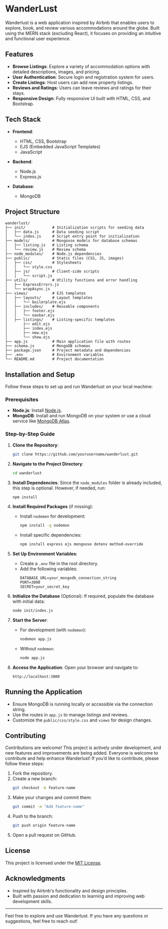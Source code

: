# WanderLust

Wanderlust is a web application inspired by Airbnb that enables users to explore, book, and review various accommodations around the globe. Built using the MERN stack (excluding React), it focuses on providing an intuitive and functional user experience.

## Features

- **Browse Listings**: Explore a variety of accommodation options with detailed descriptions, images, and pricing.
- **User Authentication**: Secure login and registration system for users.
- **Create Listings**: Host users can add new property listings.
- **Reviews and Ratings**: Users can leave reviews and ratings for their stays.
- **Responsive Design**: Fully responsive UI built with HTML, CSS, and Bootstrap.

## Tech Stack

- **Frontend**:
  - HTML, CSS, Bootstrap
  - EJS (Embedded JavaScript Templates)
  - JavaScript

- **Backend**:
  - Node.js
  - Express.js

- **Database**:
  - MongoDB

## Project Structure

```plaintext
wanderlust/
├── init/            # Initialization scripts for seeding data
│   ├── data.js      # Data seeding script
│   └── index.js     # Script entry point for initialization
├── models/          # Mongoose models for database schemas
│   ├── listing.js   # Listing schema
│   └── review.js    # Review schema
├── node_modules/    # Node.js dependencies
├── public/          # Static files (CSS, JS, images)
│   ├── css/         # Stylesheets
│   │   └── style.css
│   ├── js/          # Client-side scripts
│   │   └── script.js
├── utils/           # Utility functions and error handling
│   ├── ExpressErrors.js
│   └── wrapAsync.js
├── views/           # EJS templates
│   ├── layouts/     # Layout templates
│   │   └── boilerplate.ejs
│   ├── includes/    # Reusable components
│   │   ├── footer.ejs
│   │   └── navbar.ejs
│   ├── listings/    # Listing-specific templates
│       ├── edit.ejs
│       ├── index.ejs
│       ├── new.ejs
│       └── show.ejs
├── app.js           # Main application file with routes
├── schema.js        # MongoDB schemas
├── package.json     # Project metadata and dependencies
├── .env             # Environment variables
└── README.md        # Project documentation
```

## Installation and Setup

Follow these steps to set up and run Wanderlust on your local machine:

### Prerequisites

- **Node.js**: Install [Node.js](https://nodejs.org/).
- **MongoDB**: Install and run MongoDB on your system or use a cloud service like [MongoDB Atlas](https://www.mongodb.com/cloud/atlas).

### Step-by-Step Guide

1. **Clone the Repository**:
   ```bash
   git clone https://github.com/yourusername/wanderlust.git
   ```

2. **Navigate to the Project Directory**:
   ```bash
   cd wanderlust
   ```

3. **Install Dependencies**:
   Since the `node_modules` folder is already included, this step is optional. However, if needed, run:
   ```bash
   npm install
   ```

4. **Install Required Packages** (if missing):
   - Install `nodemon` for development:
     ```bash
     npm install -g nodemon
     ```
   - Install specific dependencies:
     ```bash
     npm install express ejs mongoose dotenv method-override
     ```

5. **Set Up Environment Variables**:
   - Create a `.env` file in the root directory.
   - Add the following variables:
     ```env
     DATABASE_URL=your_mongodb_connection_string
     PORT=3000
     SECRET=your_secret_key
     ```

6. **Initialize the Database** (Optional):
   If required, populate the database with initial data:
   ```bash
   node init/index.js
   ```

7. **Start the Server**:
   - For development (with `nodemon`):
     ```bash
     nodemon app.js
     ```
   - Without `nodemon`:
     ```bash
     node app.js
     ```

8. **Access the Application**:
   Open your browser and navigate to:
   ```
   http://localhost:3000
   ```

## Running the Application

- Ensure MongoDB is running locally or accessible via the connection string.
- Use the routes in `app.js` to manage listings and reviews.
- Customize the `public/css/style.css` and `views` for design changes.

## Contributing

Contributions are welcome! 
This project is actively under development, and new features and improvements are being added. Everyone is welcome to contribute and help enhance Wanderlust!
If you’d like to contribute, please follow these steps:

1. Fork the repository.
2. Create a new branch:
   ```bash
   git checkout -b feature-name
   ```
3. Make your changes and commit them:
   ```bash
   git commit -m "Add feature-name"
   ```
4. Push to the branch:
   ```bash
   git push origin feature-name
   ```
5. Open a pull request on GitHub.

## License

This project is licensed under the [MIT License](LICENSE).

## Acknowledgments

- Inspired by Airbnb's functionality and design principles.
- Built with passion and dedication to learning and improving web development skills.

---

Feel free to explore and use Wanderlust. If you have any questions or suggestions, feel free to reach out!

